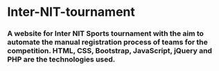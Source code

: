 # Inter-NIT-tournament

### A website for Inter NIT Sports tournament with the aim to automate the manual registration process of teams for the competition. HTML, CSS, Bootstrap, JavaScript, jQuery and PHP are the technologies used.
